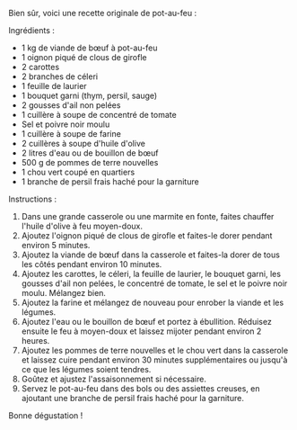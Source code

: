 Bien sûr, voici une recette originale de pot-au-feu :

Ingrédients :

* 1 kg de viande de bœuf à pot-au-feu
* 1 oignon piqué de clous de girofle
* 2 carottes
* 2 branches de céleri
* 1 feuille de laurier
* 1 bouquet garni (thym, persil, sauge)
* 2 gousses d'ail non pelées
* 1 cuillère à soupe de concentré de tomate
* Sel et poivre noir moulu
* 1 cuillère à soupe de farine
* 2 cuillères à soupe d'huile d'olive
* 2 litres d'eau ou de bouillon de bœuf
* 500 g de pommes de terre nouvelles
* 1 chou vert coupé en quartiers
* 1 branche de persil frais haché pour la garniture

Instructions :

1. Dans une grande casserole ou une marmite en fonte, faites chauffer l'huile d'olive à feu moyen-doux.
2. Ajoutez l'oignon piqué de clous de girofle et faites-le dorer pendant environ 5 minutes.
3. Ajoutez la viande de bœuf dans la casserole et faites-la dorer de tous les côtés pendant environ 10 minutes.
4. Ajoutez les carottes, le céleri, la feuille de laurier, le bouquet garni, les gousses d'ail non pelées, le concentré de tomate, le sel et le poivre noir moulu. Mélangez bien.
5. Ajoutez la farine et mélangez de nouveau pour enrober la viande et les légumes.
6. Ajoutez l'eau ou le bouillon de bœuf et portez à ébullition. Réduisez ensuite le feu à moyen-doux et laissez mijoter pendant environ 2 heures.
7. Ajoutez les pommes de terre nouvelles et le chou vert dans la casserole et laissez cuire pendant environ 30 minutes supplémentaires ou jusqu'à ce que les légumes soient tendres.
8. Goûtez et ajustez l'assaisonnement si nécessaire.
9. Servez le pot-au-feu dans des bols ou des assiettes creuses, en ajoutant une branche de persil frais haché pour la garniture.

Bonne dégustation !